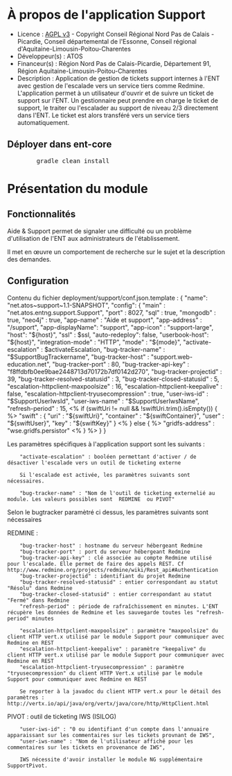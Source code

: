 # À propos de l'application Support

* Licence : [AGPL v3](http://www.gnu.org/licenses/agpl.txt) - Copyright Conseil Régional Nord Pas de Calais - Picardie, Conseil départemental de l'Essonne, Conseil régional d'Aquitaine-Limousin-Poitou-Charentes
* Développeur(s) : ATOS
* Financeur(s) : Région Nord Pas de Calais-Picardie,  Département 91, Région Aquitaine-Limousin-Poitou-Charentes
* Description : Application de gestion de tickets support internes à l'ENT avec gestion de l'escalade vers un service tiers comme Redmine. L'application permet à un utilisateur d'ouvrir et de suivre un ticket de support sur l'ENT. Un gestionnaire peut prendre en charge le ticket de support, le traiter ou l'escalader au support de niveau 2/3 directement dans l'ENT. Le ticket est alors transféré vers un service tiers automatiquement.

## Déployer dans ent-core
<pre>
		gradle clean install
</pre>

# Présentation du module

## Fonctionnalités

Aide & Support permet de signaler une difficulté ou un problème d'utilisation de l'ENT aux administrateurs de l'établissement.

Il met en œuvre un comportement de recherche sur le sujet et la description des demandes.

## Configuration
Contenu du fichier deployment/support/conf.json.template :
    {
      "name": "net.atos~support~1.1-SNAPSHOT",
      "config": {
        "main" : "net.atos.entng.support.Support",
        "port" : 8027,
        "sql" : true,
        "mongodb" : true,
        "neo4j" : true,
        "app-name" : "Aide et support",
        "app-address" : "/support",
        "app-displayName": "support",
        "app-icon" : "support-large",
        "host": "${host}",
        "ssl" : $ssl,
        "auto-redeploy": false,
        "userbook-host": "${host}",
        "integration-mode" : "HTTP",
        "mode" : "${mode}",
        "activate-escalation" : $activateEscalation,
        "bug-tracker-name" : "$SupportBugTrackername",
        "bug-tracker-host" : "support.web-education.net",
        "bug-tracker-port" : 80,
        "bug-tracker-api-key" : "f8ffdbfb0ee9bae2448713d70172b7df0142d270",
        "bug-tracker-projectid" : 39,
        "bug-tracker-resolved-statusid" : 3,
        "bug-tracker-closed-statusid" : 5,
        "escalation-httpclient-maxpoolsize" : 16,
        "escalation-httpclient-keepalive" : false,
        "escalation-httpclient-tryusecompression" : true,
		"user-iws-id" : "$SupportUserIwsId",
		"user-iws-name" : "$SupportUserIwsName",
        "refresh-period" : 15,
      <% if (swiftUri != null && !swiftUri.trim().isEmpty()) { %>
          "swift" : {
              "uri" : "${swiftUri}",
              "container" : "${swiftContainer}",
              "user" : "${swiftUser}",
              "key" : "${swiftKey}"
          }
      <% } else { %>
            "gridfs-address" : "wse.gridfs.persistor"
      <% } %>
      }
    }

Les paramètres spécifiques à l'application support sont les suivants :

        "activate-escalation" : booléen permettant d'activer / de désactiver l'escalade vers un outil de ticketing externe
        
        Si l'escalade est activée, les paramètres suivants sont nécessaires.
                
        "bug-tracker-name" : "Nom de l'outil de ticketing externelié au module. Les valeurs possibles sont  REDMINE  ou PIVOT"
        
Selon le bugtracker paramètré ci dessus, les paramètres suivants sont nécessaires         

REDMINE : 

        "bug-tracker-host" : hostname du serveur hébergeant Redmine
        "bug-tracker-port" : port du serveur hébergeant Redmine
        "bug-tracker-api-key" : clé associée au compte Redmine utilisé pour l'escalade. Elle permet de faire des appels REST. Cf http://www.redmine.org/projects/redmine/wiki/Rest_api#Authentication
        "bug-tracker-projectid" : identifiant du projet Redmine
        "bug-tracker-resolved-statusid" : entier correspondant au statut "Résolu" dans Redmine
        "bug-tracker-closed-statusid" : entier correspondant au statut "Fermé" dans Redmine
        "refresh-period" : période de rafraîchissement en minutes. L'ENT récupère les données de Redmine et les sauvegarde toutes les "refresh-period" minutes

        "escalation-httpclient-maxpoolsize" : paramètre "maxpoolsize" du client HTTP vert.x utilisé par le module Support pour communiquer avec Redmine en REST
        "escalation-httpclient-keepalive" : paramètre "keepalive" du client HTTP vert.x utilisé par le module Support pour communiquer avec Redmine en REST
        "escalation-httpclient-tryusecompression" : paramètre "tryusecompression" du client HTTP Vert.x utilisé par le module Support pour communiquer avec Redmine en REST

        Se reporter à la javadoc du client HTTP vert.x pour le détail des paramètres : http://vertx.io/api/java/org/vertx/java/core/http/HttpClient.html

PIVOT : outil de ticketing IWS (ISILOG)

        "user-iws-id" : "0 ou identifiant d'un compte dans l'annuaire apparaissant sur les commentaires sur les tickets provnant de IWS",
		"user-iws-name" : "Nom de l'utilisateur affiché pour les commentaires sur les tickets en provenance de IWS",

        IWS nécessite d'avoir installer le module NG supplémentaire SupportPivot.
